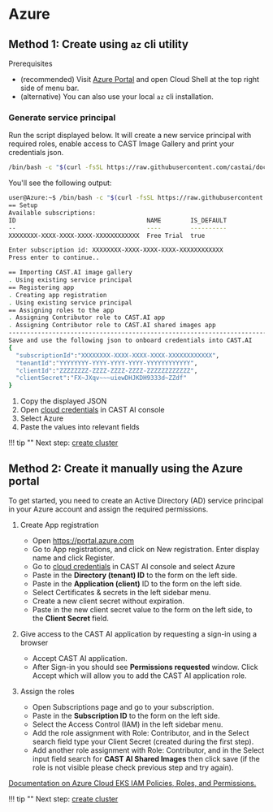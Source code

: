 # Azure

## Method 1: Create using `az` cli utility

Prerequisites

- (recommended) Visit [Azure Portal](https://portal.azure.com/) and open Cloud Shell at the top right side of menu bar.
- (alternative) You can also use your local `az` cli installation.

### Generate service principal

Run the script displayed below. It will create a new service principal with required roles, enable access to CAST Image
Gallery and print your credentials json.

```bash
/bin/bash -c "$(curl -fsSL https://raw.githubusercontent.com/castai/docs/main/docs/getting-started/credentials/configuring-azure-credentials/script.sh)"
```

You'll see the following output:

```bash
user@Azure:~$ /bin/bash -c "$(curl -fsSL https://raw.githubusercontent.com/castai/docs/main/docs/getting-started/credentials/configuring-azure-credentials/script.sh)"
== Setup
Available subscriptions:
ID                                    NAME        IS_DEFAULT
--                                    ----        ----------
XXXXXXXX-XXXX-XXXX-XXXX-XXXXXXXXXXXX  Free Trial  true

Enter subscription id: XXXXXXXX-XXXX-XXXX-XXXX-XXXXXXXXXXXX
Press enter to continue..

== Importing CAST.AI image gallery
. Using existing service principal
== Registering app
. Creating app registration
. Using existing service principal
== Assigning roles to the app
. Assigning Contributor role to CAST.AI app
. Assigning Contributor role to CAST.AI shared images app
--------------------------------------------------------------------------------
Save and use the following json to onboard credentials into CAST.AI
{
  "subscriptionId":"XXXXXXXX-XXXX-XXXX-XXXX-XXXXXXXXXXXX",
  "tenantId":"YYYYYYYY-YYYY-YYYY-YYYY-YYYYYYYYYYYY",
  "clientId":"ZZZZZZZZ-ZZZZ-ZZZZ-ZZZZ-ZZZZZZZZZZZZ",
  "clientSecret":"FX~JXqv~~~uiewDHJKDH9333d~ZZdf"
}
```

1. Copy the displayed JSON
2. Open [cloud credentials](https://console.cast.ai/cloud-credentials) in CAST AI console
3. Select Azure
4. Paste the values into relevant fields

!!! tip ""
    Next step: [create cluster](../../getting-started/create-cluster.md)

## Method 2: Create it manually using the Azure portal

To get started, you need to create an Active Directory (AD) service principal in your Azure account and assign the required permissions.

1. Create App registration

     - Open https://portal.azure.com
     - Go to App registrations, and click on New registration. Enter display name and click Register.
     - Go to [cloud credentials](https://console.cast.ai/cloud-credentials) in CAST AI console and select Azure
     - Paste in the **Directory (tenant) ID** to the form on the left side.
     - Paste in the **Application (client)** ID to the form on the left side.
     - Select Certificates & secrets in the left sidebar menu.
     - Create a new client secret without expiration.
     - Paste in the new client secret value to the form on the left side, to the **Client Secret** field.

2. Give access to the CAST AI application by requesting a sign-in using a browser

     - Accept CAST AI application.
     - After Sign-in you should see **Permissions requested** window. Click Accept which will allow you to add the CAST AI application role.

3. Assign the roles

     - Open Subscriptions page and go to your subscription.
     - Paste in the **Subscription ID** to the form on the left side.
     - Select the Access Control (IAM) in the left sidebar menu.
     - Add the role assignment with Role: Contributor, and in the Select search field type your Client Secret (created during the first step).
     - Add another role assignment with Role: Contributor, and in the Select input field search for **CAST AI Shared Images** then click save (if the role is not visible please check previous step and try again).

[Documentation on Azure Cloud EKS IAM Policies, Roles, and Permissions.](https://docs.microsoft.com/en-us/azure/active-directory/develop/app-objects-and-service-principals)

!!! tip ""
    Next step: [create cluster](../../getting-started/create-cluster.md)
